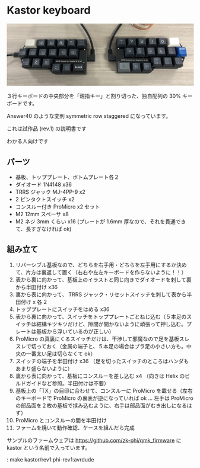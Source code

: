 # Kastor keyboard

![Kastor](images/kastor.jpg)

３行キーボードの中央部分を「親指キー」と割り切った、独自配列の 30% キーボードです。

Answer40 のような変則 symmetric row staggered になっています。

これは試作品 (rev.1) の説明書です

わかる人向けです

## パーツ

- 基板、トッププレート、ボトムプレート各２
- ダイオード 1N4148 x36
- TRRS ジャック MJ-4PP-9 x2
- 2 ピンタクトスイッチ x2
- コンスルー付き ProMicro x2 セット
- M2 12mm スペーサ x8
- M2 ネジ 3mm くらい x16 (プレートが 1.6mm 厚なので、それを貫通できて、長すぎなければ ok)

## 組み立て

1. リバーシブル基板なので、どちらを右手用・どちらを左手用にするか決めて、片方は裏返して置く（右右や左左キーボードを作らないように！！）
2. 表から裏に向かって、基板上のイラストと同じ向きでダイオードを刺して裏から半田付け x36
3. 裏から表に向かって、 TRRS ジャック・リセットスイッチを刺して表から半田付け x 各 2
4. トッププレートにスイッチをはめる x36
5. 表から裏に向かって、スイッチをトッププレートごとねじ込む（５本足のスイッチは結構キツキツだけど、隙間が開かないように頑張って押し込む。プレートは基板から浮いているのが正しい）
6. ProMicro の真裏にくるスイッチだけは、干渉して邪魔なので足を基板スレスレで切っておく（金属の端子と、５本足の場合はプラ足の小さい方も。中央の一番太い足は切らなくて ok）
7. スイッチの端子を半田付け x36 （足を切ったスイッチのところはハンダもあまり盛らないように）
8. 裏から表に向かって、基板にコンスルーを差し込む x4 （向きは Helix のビルドガイドなど参照。半田付けは不要）
9. 基板上の「TX」の目印に合わせて、コンスルーに ProMicro を載せる（左右のキーボードで ProMicro の裏表が逆になっていれば ok … 左手は ProMicro の部品面を２枚の基板で挟み込むように、右手は部品面がむき出しになるはず）
10. ProMicro とコンスルーの間を半田付け
11. ファームを焼いて動作確認、ケースを組んだら完成

サンプルのファームウェアは https://github.com/zk-phi/qmk_firmware に kastor という名前で入っています。

: make kastor/rev1:phi-rev1:avrdude
